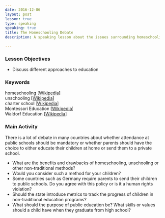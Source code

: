 ```yaml
---
date: 2016-12-06
layout: post
lesson: true
type: speaking
speaking: true
title: The Homeschooling Debate 
description: A speaking lesson about the issues surrounding homeschooling, charter schools and education

---
```

### Lesson Objectives 
- Discuss different approaches to education  

### Keywords 

homeschooling [<a href="https://en.wikipedia.org/wiki/Homeschooling" target="_blank">Wikipedia</a>]  
unschooling [<a href="https://en.wikipedia.org/wiki/Unschooling" target="_blank">Wikipedia</a>]  
charter school [<a href="https://en.wikipedia.org/wiki/Charter_school" target="_blank">Wikipedia</a>]  
Montessori Education [<a href="https://en.wikipedia.org/wiki/Montessori_education" target="_blank">Wikipedia</a>]  
Waldorf Education [<a href="https://en.wikipedia.org/wiki/Waldorf_education" target="_blank">Wikipedia</a>]  

### Main Activity 

There is a lot of debate in many countries about whether attendance at public schools should be mandatory or whether parents should have the choice to either educate their children at home or send them to a private school. 

- What are the benefits and drawbacks of homeschooling, unschooling or other non-traditional methods? 
- Would you consider such a method for your children?
- Some countries such as Germany require parents to send their children to public schools. Do you agree with this policy or is it a human rights violation? 
- Should the state introduce metrics to track the progress of children in non-traditional education programs? 
- What should the purpose of public education be? What skills or values should a child have when they graduate from high school? 